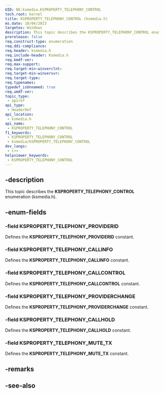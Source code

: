 ```yaml
---
UID: NE:ksmedia.KSPROPERTY_TELEPHONY_CONTROL
tech.root: kernel
title: KSPROPERTY_TELEPHONY_CONTROL (ksmedia.h)
ms.date: 10/04/2023
targetos: Windows
description: This topic describes the KSPROPERTY_TELEPHONY_CONTROL enumeration (ksmedia.h).
prerelease: false
req.construct-type: enumeration
req.ddi-compliance: 
req.header: ksmedia.h
req.include-header: Ksmedia.h
req.kmdf-ver: 
req.max-support: 
req.target-min-winverclnt: 
req.target-min-winversvr: 
req.target-type: 
req.typenames: 
typedef_isUnnamed: true
req.umdf-ver: 
topic_type:
 - apiref
api_type:
 - HeaderDef
api_location:
 - ksmedia.h
api_name:
 - KSPROPERTY_TELEPHONY_CONTROL
f1_keywords:
 - KSPROPERTY_TELEPHONY_CONTROL
 - ksmedia/KSPROPERTY_TELEPHONY_CONTROL
dev_langs:
 - c++
helpviewer_keywords:
 - KSPROPERTY_TELEPHONY_CONTROL
---
```


## -description

This topic describes the **KSPROPERTY_TELEPHONY_CONTROL** enumeration (ksmedia.h).

## -enum-fields

### -field KSPROPERTY_TELEPHONY_PROVIDERID

Defines the **KSPROPERTY_TELEPHONY_PROVIDERID** constant.

### -field KSPROPERTY_TELEPHONY_CALLINFO

Defines the **KSPROPERTY_TELEPHONY_CALLINFO** constant.

### -field KSPROPERTY_TELEPHONY_CALLCONTROL

Defines the **KSPROPERTY_TELEPHONY_CALLCONTROL** constant.

### -field KSPROPERTY_TELEPHONY_PROVIDERCHANGE

Defines the **KSPROPERTY_TELEPHONY_PROVIDERCHANGE** constant.

### -field KSPROPERTY_TELEPHONY_CALLHOLD

Defines the **KSPROPERTY_TELEPHONY_CALLHOLD** constant.

### -field KSPROPERTY_TELEPHONY_MUTE_TX

Defines the **KSPROPERTY_TELEPHONY_MUTE_TX** constant.

## -remarks

## -see-also
